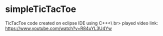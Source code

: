 # simpleTicTacToe
TicTacToe code created on eclipse IDE using C++<\ br>
played video link: https://www.youtube.com/watch?v=R84uYL3U4Yw

